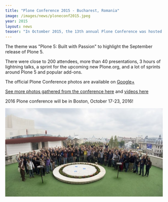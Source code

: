 ```yaml
---
title: "Plone Conference 2015 - Bucharest, Romania"
image: /images/news/ploneconf2015.jpeg
year: 2015
layout: news
teaser: "In Octomber 2015, the 13th annual Plone Conference was hosted by Eau de Web in Bucharest, Romania"
---
```


The theme was "Plone 5: Built with Passion" to highlight the September release of Plone 5.

There were close to 200 attendees, more than 40 presentations, 3 hours of lightning talks, a sprint for the upcoming new Plone.org, and a lot of sprints around Plone 5 and popular add-ons. 

The official Plone Conference photos are available on [Google+][google]

[See more photos gathered from the conference here][photos] and [videos here][videos]

2016 Plone conference will be in Boston, October 17-23, 2016!

<p><img src="/images/news/ploneconf2015group.jpeg" alt="Plone Conf 2015 Group Photo" /></p>

[google]: https://plus.google.com/103588576492062590995/photos 
[photos]: https://2015.ploneconf.org/photos
[videos]: https://2015.ploneconf.org/videos

